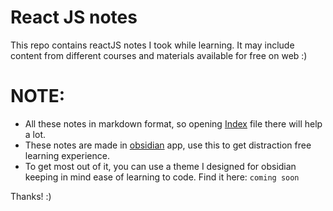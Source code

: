 # React JS notes
This repo contains reactJS notes I took while learning. It may include content from different courses and materials available for free on web :)

# NOTE:
- All these notes in markdown format, so opening [Index](React%20Basics/0%20Index.md) file there will help a lot.
- These notes are made in [obsidian](obsidian.md) app, use this to get distraction free learning experience. 
- To get most out of it, you can use a theme I designed for obsidian keeping in mind ease of learning to code. Find it here: `coming soon`
  
Thanks! :)
